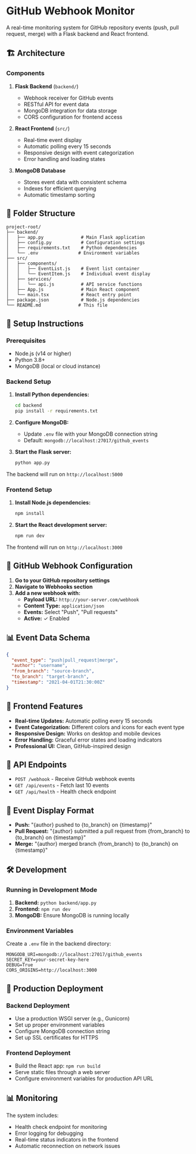 # GitHub Webhook Monitor

A real-time monitoring system for GitHub repository events (push, pull request, merge) with a Flask backend and React frontend.

## 🏗️ Architecture

### Components

1. **Flask Backend** (`backend/`)
   - Webhook receiver for GitHub events
   - RESTful API for event data
   - MongoDB integration for data storage
   - CORS configuration for frontend access

2. **React Frontend** (`src/`)
   - Real-time event display
   - Automatic polling every 15 seconds
   - Responsive design with event categorization
   - Error handling and loading states

3. **MongoDB Database**
   - Stores event data with consistent schema
   - Indexes for efficient querying
   - Automatic timestamp sorting

## 📁 Folder Structure

```
project-root/
├── backend/
│   ├── app.py              # Main Flask application
│   ├── config.py           # Configuration settings
│   ├── requirements.txt    # Python dependencies
│   └── .env               # Environment variables
├── src/
│   ├── components/
│   │   ├── EventList.js    # Event list container
│   │   └── EventItem.js    # Individual event display
│   ├── services/
│   │   └── api.js          # API service functions
│   ├── App.js              # Main React component
│   └── main.tsx            # React entry point
├── package.json            # Node.js dependencies
└── README.md              # This file
```

## 🚀 Setup Instructions

### Prerequisites
- Node.js (v14 or higher)
- Python 3.8+
- MongoDB (local or cloud instance)

### Backend Setup

1. **Install Python dependencies:**
   ```bash
   cd backend
   pip install -r requirements.txt
   ```

2. **Configure MongoDB:**
   - Update `.env` file with your MongoDB connection string
   - Default: `mongodb://localhost:27017/github_events`

3. **Start the Flask server:**
   ```bash
   python app.py
   ```

The backend will run on `http://localhost:5000`

### Frontend Setup

1. **Install Node.js dependencies:**
   ```bash
   npm install
   ```

2. **Start the React development server:**
   ```bash
   npm run dev
   ```

The frontend will run on `http://localhost:3000`

## 🔧 GitHub Webhook Configuration

1. **Go to your GitHub repository settings**
2. **Navigate to Webhooks section**
3. **Add a new webhook with:**
   - **Payload URL:** `http://your-server.com/webhook`
   - **Content Type:** `application/json`
   - **Events:** Select "Push", "Pull requests"
   - **Active:** ✓ Enabled

## 📊 Event Data Schema

```json
{
  "event_type": "push|pull_request|merge",
  "author": "username",
  "from_branch": "source-branch",
  "to_branch": "target-branch",
  "timestamp": "2021-04-01T21:30:00Z"
}
```

## 🎨 Frontend Features

- **Real-time Updates:** Automatic polling every 15 seconds
- **Event Categorization:** Different colors and icons for each event type
- **Responsive Design:** Works on desktop and mobile devices
- **Error Handling:** Graceful error states and loading indicators
- **Professional UI:** Clean, GitHub-inspired design

## 🔌 API Endpoints

- `POST /webhook` - Receive GitHub webhook events
- `GET /api/events` - Fetch last 10 events
- `GET /api/health` - Health check endpoint

## 📝 Event Display Format

- **Push:** "{author} pushed to {to_branch} on {timestamp}"
- **Pull Request:** "{author} submitted a pull request from {from_branch} to {to_branch} on {timestamp}"
- **Merge:** "{author} merged branch {from_branch} to {to_branch} on {timestamp}"

## 🛠️ Development

### Running in Development Mode

1. **Backend:** `python backend/app.py`
2. **Frontend:** `npm run dev`
3. **MongoDB:** Ensure MongoDB is running locally

### Environment Variables

Create a `.env` file in the backend directory:

```env
MONGODB_URI=mongodb://localhost:27017/github_events
SECRET_KEY=your-secret-key-here
DEBUG=True
CORS_ORIGINS=http://localhost:3000
```

## 🚀 Production Deployment

### Backend Deployment
- Use a production WSGI server (e.g., Gunicorn)
- Set up proper environment variables
- Configure MongoDB connection string
- Set up SSL certificates for HTTPS

### Frontend Deployment
- Build the React app: `npm run build`
- Serve static files through a web server
- Configure environment variables for production API URL

## 📊 Monitoring

The system includes:
- Health check endpoint for monitoring
- Error logging for debugging
- Real-time status indicators in the frontend
- Automatic reconnection on network issues

